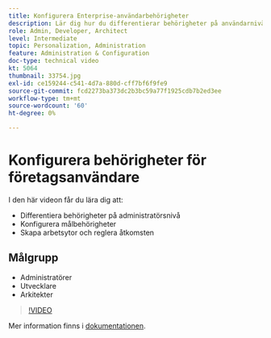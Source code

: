 ```yaml
---
title: Konfigurera Enterprise-användarbehörigheter
description: Lär dig hur du differentierar behörigheter på användarnivå för administratörer, konfigurerar behörigheter för Adobe Target och skapar arbetsytor och styr åtkomsten.
role: Admin, Developer, Architect
level: Intermediate
topic: Personalization, Administration
feature: Administration & Configuration
doc-type: technical video
kt: 5064
thumbnail: 33754.jpg
exl-id: ce159244-c541-4d7a-880d-cff7bf6f9fe9
source-git-commit: fcd2273ba373dc2b3bc59a77f1925cdb7b2ed3ee
workflow-type: tm+mt
source-wordcount: '60'
ht-degree: 0%

---
```


# Konfigurera behörigheter för företagsanvändare

I den här videon får du lära dig att:

* Differentiera behörigheter på administratörsnivå
* Konfigurera målbehörigheter
* Skapa arbetsytor och reglera åtkomsten

## Målgrupp

* Administratörer
* Utvecklare
* Arkitekter

>[!VIDEO](https://video.tv.adobe.com/v/33754/?quality=12)

Mer information finns i [dokumentationen](https://experienceleague.adobe.com/docs/target/using/administer/administrating-target.html?lang=en).
